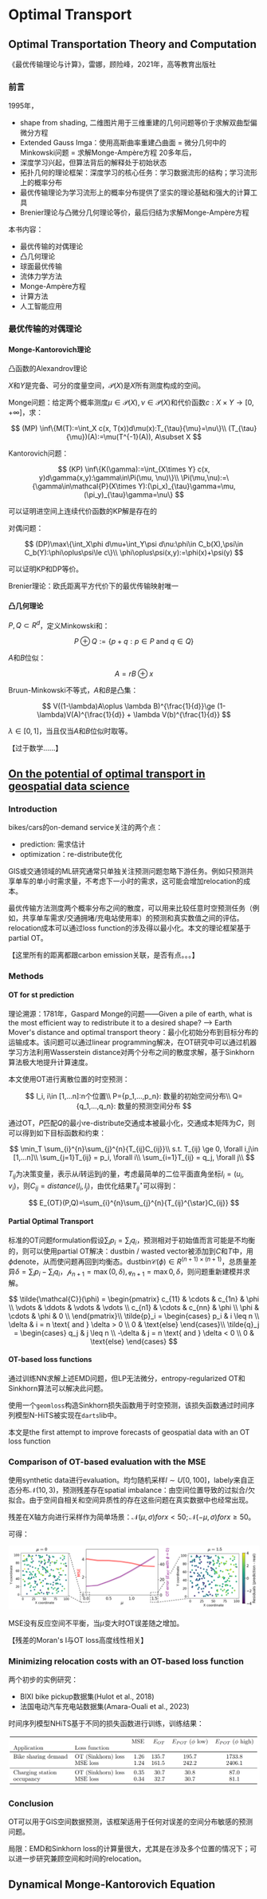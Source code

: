 # Optimal Transport
## Optimal Transportation Theory and Computation

《最优传输理论与计算》，雷娜，顾险峰，2021年，高等教育出版社

### 前言

1995年，
+ shape from shading, 二维图片用于三维重建的几何问题等价于求解双曲型偏微分方程
+ Extended Gauss Imga：使用高斯曲率重建凸曲面 = 微分几何中的Minkowski问题 = 求解Monge-Ampère方程
20多年后，
+ 深度学习兴起，但算法背后的解释处于初始状态
+ 拓扑几何的理论框架：深度学习的核心任务：学习数据流形的结构；学习流形上的概率分布
+ 最优传输理论为学习流形上的概率分布提供了坚实的理论基础和强大的计算工具
+ Brenier理论与凸微分几何理论等价，最后归结为求解Monge-Ampère方程

本书内容：
+ 最优传输的对偶理论
+ 凸几何理论
+ 球面最优传输
+ 流体力学方法
+ Monge-Ampère方程
+ 计算方法
+ 人工智能应用

### 最优传输的对偶理论

#### Monge-Kantorovich理论

凸函数的Alexandrov理论

$X$和$Y$是完备、可分的度量空间，$\mathcal{P}(X)$是$X$所有测度构成的空间。

Monge问题：给定两个概率测度$\mu\in\mathcal{P}(X),\nu\in\mathcal{P}(X)$和代价函数$c:X\times Y\rightarrow [0, +\infty]$，求：

$$
(MP) \inf\{M(T):=\int_X c(x, T(x))d\mu(x):T_{\tau}{\mu}=\nu\}\\
(T_{\tau}{\mu})(A):=\mu(T^{-1}(A)), A\subset X
$$

Kantorovich问题：

$$
(KP) \inf\{K(\gamma):=\int_{X\times Y} c(x, y)d\gamma(x,y):\gamma\in\Pi(\mu, \nu)\}\\
\Pi(\mu,\nu):=\{\gamma\in\mathcal{P}(X\times Y):(\pi_x)_{\tau}\gamma=\mu, (\pi_y)_{\tau}\gamma=\nu\}
$$

可以证明进空间上连续代价函数的KP解是存在的

对偶问题：

$$
(DP)\max\{\int_X\phi d\mu+\int_Y\psi d\nu:\phi\in C_b(X),\psi\in C_b(Y):\phi\oplus\psi\le c\}\\
\phi\oplus\psi(x,y):=\phi(x)+\psi(y)
$$

可以证明KP和DP等价。

Brenier理论：欧氏距离平方代价下的最优传输映射唯一        

#### 凸几何理论

$P,Q\subset R^d$，定义Minkowski和：

$$
P\oplus Q:=\{p+q:p\in P \text{ and } q\in Q\}
$$

$A$和$B$位似：

$$
A=rB\oplus{x}
$$

Bruun-Minkowski不等式，$A$和$B$是凸集：

$$
V((1-\lambda)A\oplus \lambda B)^{\frac{1}{d}}\ge (1-\lambda)V(A)^{\frac{1}{d}} + \lambda V(b)^{\frac{1}{d}}
$$

$\lambda \in [0, 1]$，当且仅当$A$和$B$位似时取等。

【过于数学......】

## [On the potential of optimal transport in geospatial data science](https://arxiv.org/pdf/2410.11709)
### Introduction

bikes/cars的on-demand service关注的两个点：
+ prediction: 需求估计
+ optimization：re-distribute优化

GIS或交通领域的ML研究通常只单独关注预测问题忽略下游任务。例如只预测共享单车的单小时需求量，不考虑下一小时的需求，这可能会增加relocation的成本。

最优传输方法测度两个概率分布之间的散度，可以用来比较任意时空预测任务（例如，共享单车需求/交通拥堵/充电站使用率）的预测和真实数值之间的评估。relocation成本可以通过loss function的涉及得以最小化。本文的理论框架基于partial OT。

【这里所有的距离都跟carbon emission关联，是否有点。。。】

### Methods

#### OT for st prediction

理论溯源：1781年，Gaspard Monge的问题——Given a pile of earth, what is the most efficient way to redistribute it to a desired shape? --> Earth Mover's distance and optimal transport theory：最小化初始分布到目标分布的运输成本。该问题可以通过linear programming解决，在OT研究中可以通过机器学习方法利用Wasserstein distance对两个分布之间的散度求解，基于Sinkhorn算法极大地提升计算速度。

本文使用OT进行离散位置的时空预测：

$$
l_i, i\in [1,...n]:n个位置\\
P={p_1,...,p_n}: 数量的初始空间分布\\
Q={q_1,...,q_n}: 数量的预测空间分布
$$

通过OT，$P$匹配$Q$的最小re-distribute交通成本被最小化，交通成本矩阵为$C$，则可以得到如下目标函数和约束：

$$
\min_T \sum_{i}^{n}\sum_{j}^{n}{T_{ij}C_{ij}}\\
s.t. T_{ij} \ge 0, \forall i,j\in [1,...n]\\
\sum_{j=1}T_{ij} = p_i, \forall i\\
\sum_{i=1}T_{ij} = q_j, \forall j\\
$$

$T_{ij}$为决策变量，表示从$i$转运到$j$的量，考虑最简单的二位平面直角坐标$l_i=(u_i, v_i)$，则$C_{ij}=distance(l_i, l_j)$，由优化结果$T_{ij}^{\star}$可以得到：

$$
E_{OT}(P,Q)=\sum_{i}^{n}\sum_{j}^{n}{T_{ij}^{\star}C_{ij}}
$$

#### Partial Optimal Transport

标准的OT问题formulation假设$\sum_{i} p_i = \sum_{i} q_i$，预测相对于初始值而言可能是不均衡的，则可以使用partial OT解决：dustbin / wasted vector被添加到$C$和$T$中，用$\phi$denote，从而使问题再回到均衡态。dustbin$\mathcal{C}(\phi)\in R^{(n+1)\times(n+1)}$，总质量差异$\delta = \sum_{i} p_i - \sum_{i} q_i$，$\mathcal{p}_{n+1}=\max{(0, \delta)}, \mathcal{q}_{n+1}=\max{0, \delta}$，则问题重新建模并求解。

$$
\tilde{\mathcal{C}}(\phi) = \begin{pmatrix}
    c_{11} & \cdots & c_{1n} & \phi \\
    \vdots & \ddots & \vdots & \vdots \\
    c_{n1} & \cdots & c_{nn} & \phi \\
    \phi & \cdots & \phi & 0 \\
\end{pmatrix}\\
\tilde{p}_i = \begin{cases}
    p_i & i \leq n \\
    \delta & i = n \text{ and } \delta > 0 \\
    0 & \text{else}
\end{cases}\\
\tilde{q}_j = \begin{cases}
    q_j & j \leq n \\
    -\delta & j = n \text{ and } \delta < 0 \\
    0 & \text{else}
\end{cases}
$$

#### OT-based loss functions

通过训练NN求解上述EMD问题，但LP无法微分，entropy-regularized OT和Sinkhorn算法可以解决此问题。

使用一个`geomloss`构造Sinkhorn损失函数用于时空预测，该损失函数通过时间序列模型N-HiTS被实现在`darts`lib中。

本文是the first attempt to improve forecasts of geospatial data with an OT loss function

### Comparison of OT-based evaluation with the MSE

使用synthetic data进行evaluation。均匀随机采样$l\sim U[0,100]$，label$y$来自正态分布$\mathcal{N}(10, 3)$，预测残差存在spatial imbalance：由空间位置导致的过拟合/欠拟合。由于空间自相关和空间异质性的存在这些问题在真实数据中也经常出现。

残差在X轴方向进行采样作为简单场景：$\mathcal{N}(\mu, \sigma) for x<50; \mathcal{N}(-\mu, \sigma) for x\ge 50$。

可得：

![alt text](image-167.png)

MSE没有反应空间不平衡，当$\mu$变大时OT误差随之增加。

【残差的Moran's I与OT loss高度线性相关】

### Minimizing relocation costs with an OT-based loss function

两个初步的实例研究：

+ BIXI bike pickup数据集(Hulot et al., 2018)
+ 法国电动汽车充电站数据集(Amara-Ouali et al., 2023)

时间序列模型NHiTS基于不同的损失函数进行训练，训练结果：

![alt text](image-168.png)

### Conclusion

OT可以用于GIS空间数据预测，该框架适用于任何对误差的空间分布敏感的预测问题。

局限：EMD和Sinkhorn loss的计算量很大，尤其是在涉及多个位置的情况下；可以进一步研究兼顾空间和时间的relocation。

## Dynamical Monge-Kantorovich Equation



